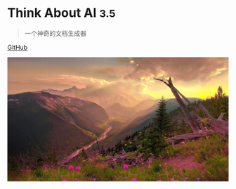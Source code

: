 <!-- _coverpage.md -->
# Think About AI <small>3.5</small>

>一个神奇的文档生成器

[GitHub](https://github.com/docsify/docsify)
<!-- [Get Started](README) -->

<!-- ![](logo.png) -->


<!-- background color -->

![backgroundcolor](5.png)